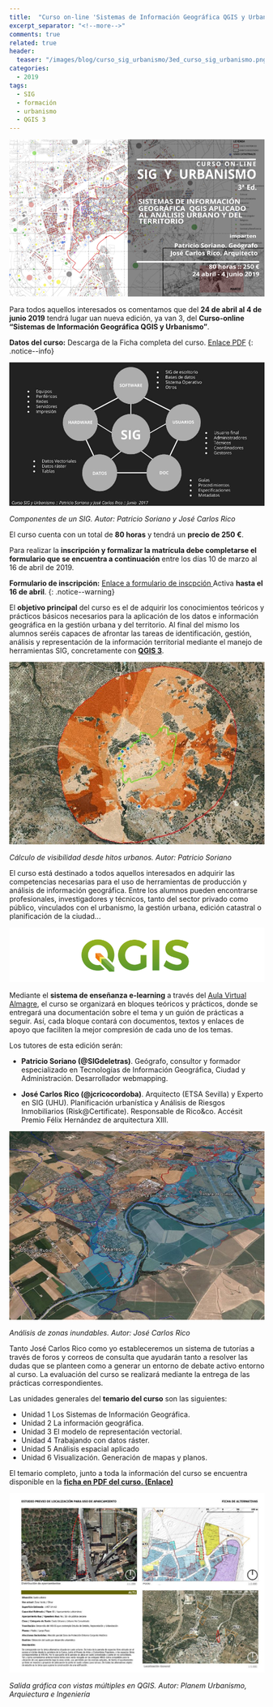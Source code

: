 ```yaml
---
title:  "Curso on-line 'Sistemas de Información Geográfica QGIS y Urbanismo' 3ª Edición"
excerpt_separator: "<!--more-->"
comments: true
related: true
header:
  teaser: "/images/blog/curso_sig_urbanismo/3ed_curso_sig_urbanismo.png" 
categories: 
  - 2019
tags:
  - SIG
  - formación
  - urbanismo
  - QGIS 3
---
```


![Flayer Geowebinar](/images/blog/curso_sig_urbanismo/3ed_curso_sig_urbanismo.png)

Para todos aquellos interesados os comentamos que del **24 de abril al 4 de junio 2019** tendrá lugar uan nueva edición, ya van 3, del  **Curso-online “Sistemas de Información Geográfica QGIS y Urbanismo”**.

**Datos del curso:** Descarga de la Ficha completa del curso. [Enlace PDF](/images/blog/curso_sig_urbanismo/ficha_3ed_curso_sig_qgis_urbanismo_almagre_2019.pdf)
{: .notice--info}

![Componentes de un SIG](/images/blog/curso_sig_urbanismo/sistema_sig.jpg)

*Componentes de un SIG. Autor: Patricio Soriano y José Carlos Rico*

El curso cuenta con un total de **80 horas**  y tendrá un **precio de 250 €**. 

Para realizar la **inscripción y formalizar la matrícula debe completarse el formulario que se encuentra a continuación** entre los días 10 de marzo al 16 de abril de 2019.

**Formulario de inscripción:** [Enlace a formulario de inscpción ](http://bit.ly/curso_sigurbanisno) Activa **hasta el 16 de abril**.
{: .notice--warning}


El **objetivo principal** del curso es el de adquirir los conocimientos teóricos y prácticos básicos necesarios para la aplicación de los datos e información geográfica en la gestión urbana y del territorio. Al final del mismo los alumnos seréis capaces de afrontar las tareas de identificación, gestión, análisis y representación de la información territorial mediante el manejo de herramientas SIG, concretamente con [**QGIS 3**](https://www.qgis.org/es/site/). 

![Cálculo de visibilidad desde hitos urbanos](/images/blog/curso_sig_urbanismo/visibilidad.jpg)

*Cálculo de visibilidad desde hitos urbanos. Autor: Patricio Soriano*

El curso está destinado a todos aquellos interesados en adquirir las competencias necesarias para el uso de herramientas de producción y análisis de información geográfica. Entre los alumnos pueden encontrarse  profesionales, investigadores y técnicos, tanto del sector privado como público, vinculados con el urbanismo, la gestión urbana, edición catastral o planificación de la ciudad...

![Logo QGIS](/images/blog/curso_sig_urbanismo/qgis.png)

Mediante el **sistema de enseñanza e-learning** a través del [Aula Virtual Almagre](http://www.almagre.es), el curso se organizará en bloques teóricos y prácticos, donde se entregará una documentación sobre el tema y un guión de prácticas a seguir. Así, cada bloque contará con documentos, textos y enlaces de apoyo que faciliten la mejor compresión de cada uno de los temas.

Los tutores de esta edición serán:

- **Patricio Soriano (@SIGdeletras)**. Geógrafo, consultor y formador especializado en Tecnologías de Información Geográfica, Ciudad y Administración. Desarrollador webmapping.

- **José Carlos Rico (@jcricocordoba)**. Arquitecto (ETSA Sevilla) y Experto en SIG (UHU). Planificación urbanística y Análisis de Riesgos Inmobiliarios (Risk@Certificate). Responsable de Rico&co. Accésit Premio Félix Hernández de arquitectura XIII.

![Análisis de zonas inundables. Autor: José Carlos Rico](/images/blog/curso_sig_urbanismo/zonas_inundables_jc.jpg)

*Análisis de zonas inundables. Autor: José Carlos Rico*

Tanto José Carlos Rico como yo estableceremos un sistema de tutorías a través de foros y correos de consulta que ayudarán tanto a resolver las dudas que se planteen como a generar un entorno de debate activo entorno al curso. La evaluación del curso se realizará mediante la entrega de las prácticas correspondientes.

Las unidades generales del **temario del curso** son las siguientes:

- Unidad 1 Los Sistemas de Información Geográfica.
- Unidad 2 La información geográfica.
- Unidad 3 El modelo de representación vectorial.
- Unidad 4 Trabajando con datos ráster.
- Unidad 5 Análisis espacial aplicado
- Unidad 6 Visualización. Generación de mapas y planos.

El temario completo, junto a toda la información del curso se encuentra disponible en la [**ficha en PDF del curso. (Enlace)**](/images/blog/curso_sig_urbanismo/ficha_3ed_curso_sig_urbanismo_almagre_2019.pdf)

![Salida gráfica con vistas múltiples en QGIS](/images/blog/curso_sig_urbanismo/alternativas.jpg)

*Salida gráfica con vistas múltiples en QGIS. Autor: Planem Urbanismo, Arquiectura e Ingeniería*

